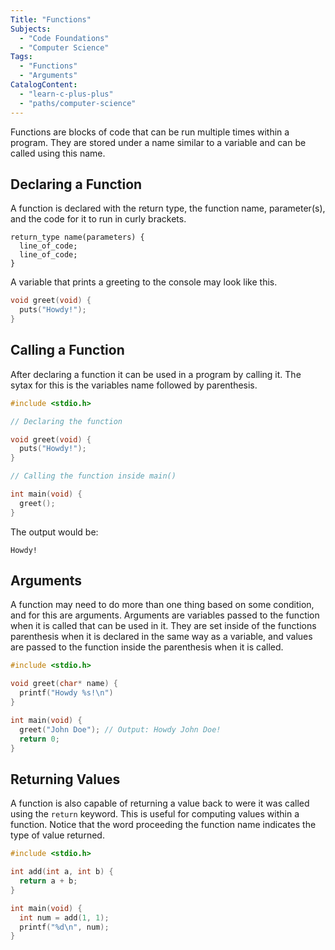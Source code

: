 ```yaml
---
Title: "Functions"
Subjects: 
  - "Code Foundations"
  - "Computer Science"
Tags:
  - "Functions"
  - "Arguments"
CatalogContent:
  - "learn-c-plus-plus"
  - "paths/computer-science"
---
```


Functions are blocks of code that can be run multiple times within a program. They are stored under a name similar to a variable and can be called using this name.

## Declaring a Function

A function is declared with the return type, the function name, parameter(s), and the code for it to run in curly brackets. 

```pseudo
return_type name(parameters) {
  line_of_code;
  line_of_code;
}
```

A variable that prints a greeting to the console may look like this.

```c
void greet(void) {
  puts("Howdy!");
}
```

## Calling a Function

After declaring a function it can be used in a program by calling it. The sytax for this is the variables name followed by parenthesis.

```c
#include <stdio.h>

// Declaring the function

void greet(void) {
  puts("Howdy!");
}

// Calling the function inside main()

int main(void) {
  greet();
}
```

The output would be:

```shell
Howdy!
```

## Arguments 

A function may need to do more than one thing based on some condition, and for this are arguments. Arguments are variables passed to the function when it is called that can be used in it. 
They are set inside of the functions parenthesis when it is declared in the same way as a variable, and values are passed to the function inside the parenthesis when it is called.

```c
#include <stdio.h>

void greet(char* name) {
  printf("Howdy %s!\n")
}

int main(void) {
  greet("John Doe"); // Output: Howdy John Doe!
  return 0;
}
```

## Returning Values

A function is also capable of returning a value back to were it was called using the `return` keyword. This is useful for computing values within a function. Notice that the word proceeding the function name indicates the type of value returned.

```c
#include <stdio.h>

int add(int a, int b) {
  return a + b;
}

int main(void) {
  int num = add(1, 1);
  printf("%d\n", num);
}
```
